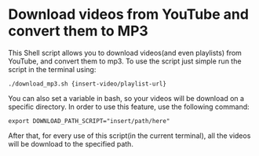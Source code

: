# Download videos from YouTube and convert them to MP3

This Shell script allows you to download videos(and even playlists) from YouTube, and convert them
to mp3. To use the script just simple run the script in the terminal using:

```
./download_mp3.sh {insert-video/playlist-url}
```

You can also set a variable in bash, so your videos will be download on a specific directory. In order
to use this feature, use the following command:

```
export DOWNLOAD_PATH_SCRIPT="insert/path/here"
```

After that, for every use of this script(in the current terminal), all the videos will be download to the 
specified path.
